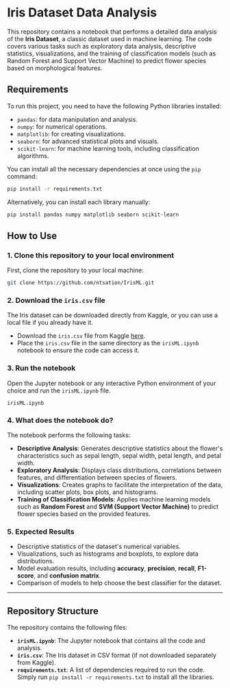 # Iris Dataset Data Analysis

This repository contains a notebook that performs a detailed data analysis of the **Iris Dataset**, a classic dataset used in machine learning. The code covers various tasks such as exploratory data analysis, descriptive statistics, visualizations, and the training of classification models (such as Random Forest and Support Vector Machine) to predict flower species based on morphological features.

## Requirements

To run this project, you need to have the following Python libraries installed:

- `pandas`: for data manipulation and analysis.
- `numpy`: for numerical operations.
- `matplotlib`: for creating visualizations.
- `seaborn`: for advanced statistical plots and visuals.
- `scikit-learn`: for machine learning tools, including classification algorithms.

You can install all the necessary dependencies at once using the `pip` command:

```bash
pip install -r requirements.txt
```

Alternatively, you can install each library manually:

```bash
pip install pandas numpy matplotlib seaborn scikit-learn
```

## How to Use

### 1. Clone this repository to your local environment

First, clone the repository to your local machine:

```bash
git clone https://github.com/ntsation/IrisML.git
```

### 2. Download the `iris.csv` file

The Iris dataset can be downloaded directly from Kaggle, or you can use a local file if you already have it.

- Download the `iris.csv` file from Kaggle [here](https://www.kaggle.com/datasets/uciml/iris).
- Place the `iris.csv` file in the same directory as the `irisML.ipynb` notebook to ensure the code can access it.

### 3. Run the notebook

Open the Jupyter notebook or any interactive Python environment of your choice and run the `irisML.ipynb` file.

```text
irisML.ipynb
```

### 4. What does the notebook do?

The notebook performs the following tasks:

- **Descriptive Analysis**: Generates descriptive statistics about the flower's characteristics such as sepal length, sepal width, petal length, and petal width.
- **Exploratory Analysis**: Displays class distributions, correlations between features, and differentiation between species of flowers.
- **Visualizations**: Creates graphs to facilitate the interpretation of the data, including scatter plots, box plots, and histograms.
- **Training of Classification Models**: Applies machine learning models such as **Random Forest** and **SVM (Support Vector Machine)** to predict flower species based on the provided features.

### 5. Expected Results

- Descriptive statistics of the dataset's numerical variables.
- Visualizations, such as histograms and boxplots, to explore data distributions.
- Model evaluation results, including **accuracy**, **precision**, **recall**, **F1-score**, and **confusion matrix**.
- Comparison of models to help choose the best classifier for the dataset.

---

## Repository Structure

The repository contains the following files:

- **`irisML.ipynb`**: The Jupyter notebook that contains all the code and analysis.
- **`iris.csv`**: The Iris dataset in CSV format (if not downloaded separately from Kaggle).
- **`requirements.txt`**: A list of dependencies required to run the code. Simply run `pip install -r requirements.txt` to install all the libraries.
